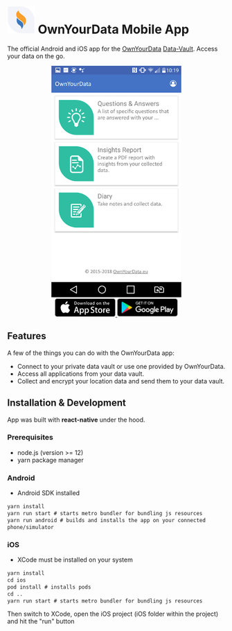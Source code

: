 # <img src="https://raw.githubusercontent.com/OwnYourData/oyd-mobile2/master/res/app-icon.png" width="64"> OwnYourData Mobile App

The official Android and iOS app for the [OwnYourData](https://www.ownyourdata.eu/) [Data-Vault](https://data-vault.eu/). Access your data on the go.

<p align="center">
  <img alt="App screenshot, showing overview of data vault" title="App screenshot" src="https://raw.githubusercontent.com/OwnYourData/oyd-mobile2/master/res/app-screenshot-1.png" width="300" />

  <br>

  <a href="https://apps.apple.com/at/app/ownyourdata/id1176891221">
    <img alt="Download on the App Store" title="App Store" src="https://raw.githubusercontent.com/OwnYourData/oyd-mobile2/master/res/apple-app-store-badge.png" width="140">
  </a>

  <a href="https://play.google.com/store/apps/details?id=com.ownyourdata">
    <img alt="Get it on Google Play" title="Google Play" src="https://raw.githubusercontent.com/OwnYourData/oyd-mobile2/master/res/google-play-store-badge.png" width="140">
  </a>
</p>

## Features

A few of the things you can do with the OwnYourData app:

* Connect to your private data vault or use one provided by OwnYourData.
* Access all applications from your data vault.
* Collect and encrypt your location data and send them to your data vault.

## Installation & Development

App was built with **react-native** under the hood.

### Prerequisites

* node.js (version >= 12)
* yarn package manager

### Android

* Android SDK installed

```shell
yarn install
yarn run start # starts metro bundler for bundling js resources
yarn run android # builds and installs the app on your connected phone/simulator
```

### iOS

* XCode must be installed on your system

```shell
yarn install
cd ios
pod install # installs pods
cd ..
yarn run start # starts metro bundler for bundling js resources
```

Then switch to XCode, open the iOS project (iOS folder within the project) and hit the "run" button
